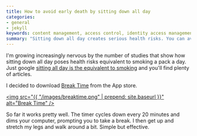 ```yaml
---
title: How to avoid early death by sitting down all day
categories:
- general
- jekyll
keywords: content management, access control, identity access management 
summary: "Sitting down all day creates serious health risks. You can avoid an early demise through a little counter app that reminds you to take a break every 20 minutes."
---
```


I'm growing increasingly nervous by the number of studies that show how sitting down all day poses health risks equivalent to smoking a pack a day. Just google [sitting all day is the equivalent to smoking](https://www.google.com/webhp?sourceid=chrome-instant&ion=1&espv=2&ie=UTF-8#q=sitting%20all%20day%20is%20the%20equivalent%20to%20smoking) and you'll find plenty of articles.

I decided to download [Break Time](http://breaktimeapp.com/) from the App store. 

<a href="http://breaktimeapp.com/"><img src="{{ "/images/breaktime.png" | prepend: site.baseurl }}" alt="Break Time" /></a>

So far it works pretty well. The timer cycles down every 20 minutes and dims your computer, prompting you to take a break. I then get up and stretch my legs and walk around a bit. Simple but effective.